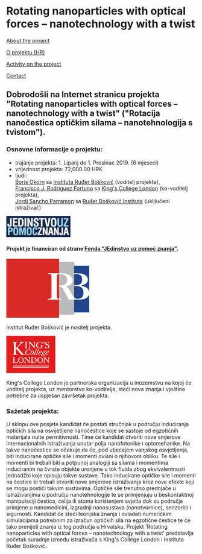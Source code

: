 # Rotating nanoparticles with optical forces – nanotechnology with a twist


[About the project](./README.md)

[O projektu (HR)](./hrabout.md)

[Activity on the project](./activity.md)

[Contact](./contact.md)

## Dobrodošli na Internet stranicu projekta "Rotating nanoparticles with optical forces – nanotechnology with a twist" ("Rotacija nanočestica optičkim silama – nanotehnologija s tvistom").

### Osnovne informacije o projektu:

- trajanje projekta: 1. Lipanj do 1. Prosinac 2019. (6 mjeseci)
- vrijednost projekta: 72,000.00 HRK
- ljudi:  
[Boris Okorn](https://www.irb.hr/O-IRB-u/Ljudi/Boris-Okorn) sa [Instituta Ruđer Bošković](https://www.irb.hr/) (voditelj projekta),  
[Francisco J. Rodriguez Fortuno](https://www.kcl.ac.uk/nms/depts/physics/people/academicstaff/rodriguezfortuno(paco)) sa [King's College London](https://www.kcl.ac.uk) (ko-voditelj projekta),  
[Jordi Sancho Parramon](https://www.irb.hr/O-IRB-u/Ljudi/Jordi-Sancho-Parramon) sa [Ruđer Bošković Institute](https://www.irb.hr/) (ukljlučeni istraživač)

![UKF](./logos/znanjepomoc.jpg) 

#### Projekt je financiran od strane [Fonda "JEdinstvo uz pomoć znanja"](http://ukf.hr/).

![IRB](./logos/irb.svg)  

Institut Ruđer Bošković je nositelj projekta.

![KCL](./logos/KCLlogo130.gif)

King's College London je partnerska organizacija u inozemstvu na kojoj će voditelj projekta, uz mentorstvo ko-voditelja, steći nova znanja i vještine potrebne za uspješan završetak projekta.

### Sažetak projekta:
U sklopu ove posjete kandidat će postati stručnjak u području induciranja optičkih sila na osvijetljene nanočestice koje se sastoje od egzotičnih materijala nulte permitivnosti. Time će kandidat otvoriti nove smjerove internacionalnih istraživanja unutar polja nanofotonike i optomehanike. Na takve nanočestice se očekuje da će, pod utjecajem vanjskog osvjetljenja, biti inducirane optičke sile i momenti ovisni o njihovom obliku. Te sile i momenti bi trebali biti u potpunoj analogiji sa silama i momentima induciranim na čvrste objekte uronjene u tok fluida zbog ekvivalentnosti jednadžbi koje opisuju takve sustave. Tako inducirane optičke sile i momenti na čestice bi trebali otvoriti nove smjerove istraživanja kroz nove efekte koji se mogu postići takvim sustavima. Optičke sile trenutno prednjače u istraživanjima u području nanotehnologije te se primjenjuju u beskontaktnoj manipulaciji čestica, ćelija ili atoma korištenjem svjetla dok su područja primjene u nanomedicini, izgradnji nanosustava (nanotvornice), senzorici i sigurnosti. Kandidat će steći teorijska znanja i ovladati numeričkim simulacijama potrebnim za izračun optičkih sila na egzotične čestice te će tako prenijeti znanja iz tog područja u Hrvatsku.
Projekt 'Rotating nanoparticles with optical forces – nanotechnology with a twist' predstavlja početak suradnje između istraživača s King's College London i Instituta Ruđer Bošković.



